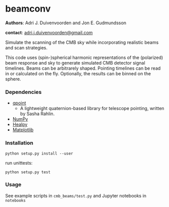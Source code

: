 # beamconv

**Authors**: Adri J. Duivenvoorden and Jon E. Gudmundsson

**contact**: adri.j.duivenvoorden@gmail.com

Simulate the scanning of the CMB sky while incorporating realistic beams and
scan strategies.

This code uses (spin-)spherical harmonic representations of the (polarized) beam response
and sky to generate simulated CMB detector signal timelines. Beams can be arbitrarely shaped.
Pointing timelines can be read in or calculated on the fly. Optionally, the results can be
binned on the sphere.

### Dependencies

 * [qpoint](https://github.com/arahlin/qpoint)
   * A lightweight quaternion-based library for telescope pointing, written by Sasha Rahlin.
 * [NumPy](https://github.com/numpy/numpy)
 * [Healpy](https://github.com/healpy/healpy)
 * [Matplotlib](https://github.com/matplotlib/matplotlib)

### Installation

```
python setup.py install --user
```
run unittests:

```
python setup.py test
```

### Usage

See example scripts in `cmb_beams/test.py` and Jupyter notebooks in `notebooks`
